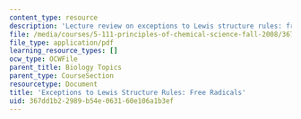 ```yaml
---
content_type: resource
description: 'Lecture review on exceptions to Lewis structure rules: free radicals.'
file: /media/courses/5-111-principles-of-chemical-science-fall-2008/367dd1b22989b54e063160e106a1b3ef_bioex_lect12.pdf
file_type: application/pdf
learning_resource_types: []
ocw_type: OCWFile
parent_title: Biology Topics
parent_type: CourseSection
resourcetype: Document
title: 'Exceptions to Lewis Structure Rules: Free Radicals'
uid: 367dd1b2-2989-b54e-0631-60e106a1b3ef
---
```

